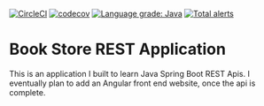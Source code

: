 [![CircleCI](https://circleci.com/gh/RomeaoJennings/book-store.svg?style=svg)](https://circleci.com/gh/RomeaoJennings/book-store) [![codecov](https://codecov.io/gh/RomeaoJennings/book-store/branch/master/graph/badge.svg)](https://codecov.io/gh/RomeaoJennings/book-store)  [![Language grade: Java](https://img.shields.io/lgtm/grade/java/g/RomeaoJennings/book-store.svg?logo=lgtm&logoWidth=18)](https://lgtm.com/projects/g/RomeaoJennings/book-store/context:java)  [![Total alerts](https://img.shields.io/lgtm/alerts/g/RomeaoJennings/book-store.svg?logo=lgtm&logoWidth=18)](https://lgtm.com/projects/g/RomeaoJennings/book-store/alerts/)



# Book Store REST Application
This is an application I built to learn Java Spring Boot REST Apis.  I eventually plan to add an Angular front end website, once the api is complete.
